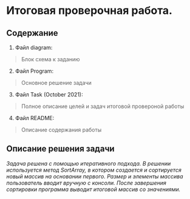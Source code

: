 # Итоговая проверочная работа.
## Содержание
1. Файл diagram:
> Блок схема к заданию
2. Файл Program:
> Основное решение задачи
3. Файл Task (October 2021):
> Полное описание целей и задач итоговой провероной работы
4. Файл README:
> Описание содержания работы
## Описание решения задачи
*Задача решена с помощью итеративного подхода. В решении используется метод SortArray, в котором создается и сортируется новый массив на основании первого. 
Размер и элементы массива пользователь вводит вручную с консоли. После завершения сортировки программа выводит итоговой массив со значениями.* 
